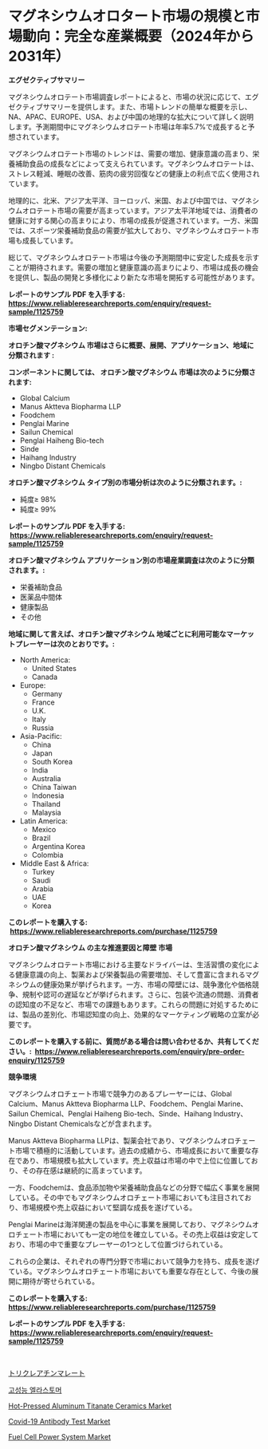 <p><h1>マグネシウムオロタート市場の規模と市場動向：完全な産業概要（2024年から2031年）</h1></p><p><strong>エグゼクティブサマリー</strong></p>
<p><p>マグネシウムオロテート市場調査レポートによると、市場の状況に応じて、エグゼクティブサマリーを提供します。また、市場トレンドの簡単な概要を示し、NA、APAC、EUROPE、USA、および中国の地理的な拡大について詳しく説明します。予測期間中にマグネシウムオロテート市場は年率5.7%で成長すると予想されています。</p><p>マグネシウムオロテート市場のトレンドは、需要の増加、健康意識の高まり、栄養補助食品の成長などによって支えられています。マグネシウムオロテートは、ストレス軽減、睡眠の改善、筋肉の疲労回復などの健康上の利点で広く使用されています。</p><p>地理的に、北米、アジア太平洋、ヨーロッパ、米国、および中国では、マグネシウムオロテート市場の需要が高まっています。アジア太平洋地域では、消費者の健康に対する関心の高まりにより、市場の成長が促進されています。一方、米国では、スポーツ栄養補助食品の需要が拡大しており、マグネシウムオロテート市場も成長しています。</p><p>総じて、マグネシウムオロテート市場は今後の予測期間中に安定した成長を示すことが期待されます。需要の増加と健康意識の高まりにより、市場は成長の機会を提供し、製品の開発と多様化により新たな市場を開拓する可能性があります。</p></p>
<p><strong>レポートのサンプル PDF を入手する: <a href="https://www.reliableresearchreports.com/enquiry/request-sample/1125759">https://www.reliableresearchreports.com/enquiry/request-sample/1125759</a></strong></p>
<p><strong>市場セグメンテーション:</strong></p>
<p><strong> オロチン酸マグネシウム 市場はさらに概要、展開、アプリケーション、地域に分類されます :</strong></p>
<p><strong>コンポーネントに関しては、 オロチン酸マグネシウム 市場は次のように分類されます: &nbsp;</strong></p>
<p><ul><li>Global Calcium</li><li>Manus Aktteva Biopharma LLP</li><li>Foodchem</li><li>Penglai Marine</li><li>Sailun Chemical</li><li>Penglai Haiheng Bio-tech</li><li>Sinde</li><li>Haihang lndustry</li><li>Ningbo Distant Chemicals</li></ul></p>
<p><strong> オロチン酸マグネシウム タイプ別の市場分析は次のように分類されます。:</strong></p>
<p><ul><li>純度≥ 98%</li><li>純度≥ 99%</li></ul></p>
<p><strong>レポートのサンプル PDF を入手する: &nbsp;<a href="https://www.reliableresearchreports.com/enquiry/request-sample/1125759">https://www.reliableresearchreports.com/enquiry/request-sample/1125759</a></strong></p>
<p><strong> オロチン酸マグネシウム アプリケーション別の市場産業調査は次のように分類されます。:</strong></p>
<p><ul><li>栄養補助食品</li><li>医薬品中間体</li><li>健康製品</li><li>その他</li></ul></p>
<p><strong>地域に関して言えば、オロチン酸マグネシウム 地域ごとに利用可能なマーケットプレーヤーは次のとおりです。:</strong></p>
<p><ul>
    <li>
        North America:
        <ul>
            <li>United States</li>
            <li>Canada</li>
        </ul>
    </li>
    <li>
        Europe:
        <ul>
            <li>Germany</li>
            <li>France</li>
            <li>U.K.</li>
            <li>Italy</li>
            <li>Russia</li>
        </ul>
    </li>
    <li>
        Asia-Pacific:
        <ul>
            <li>China</li>
            <li>Japan</li>
            <li>South Korea</li>
            <li>India</li>
            <li>Australia</li>
            <li>China Taiwan</li>
            <li>Indonesia</li>
            <li>Thailand</li>
            <li>Malaysia</li>
        </ul>
    </li>
    <li>
        Latin America:
        <ul>
            <li>Mexico</li>
            <li>Brazil</li>
            <li>Argentina Korea</li>
            <li>Colombia</li>
        </ul>
    </li>
    <li>
        Middle East & Africa:
        <ul>
            <li>Turkey</li>
            <li>Saudi</li>
            <li>Arabia</li>
            <li>UAE</li>
            <li>Korea</li>
        </ul>
    </li>
    </ul></p>
<p><strong>このレポートを購入する: &nbsp;<a href="https://www.reliableresearchreports.com/purchase/1125759">https://www.reliableresearchreports.com/purchase/1125759</a></strong></p>
<p><strong>オロチン酸マグネシウム の主な推進要因と障壁 市場</strong></p>
<p><p>マグネシウムオロテート市場における主要なドライバーは、生活習慣の変化による健康意識の向上、製薬および栄養製品の需要増加、そして豊富に含まれるマグネシウムの健康効果が挙げられます。一方、市場の障壁には、競争激化や価格競争、規制や認可の遅延などが挙げられます。さらに、包装や流通の問題、消費者の認知度の不足など、市場での課題もあります。これらの問題に対処するためには、製品の差別化、市場認知度の向上、効果的なマーケティング戦略の立案が必要です。</p></p>
<p><strong>このレポートを購入する前に、質問がある場合は問い合わせるか、共有してください。:&nbsp; <a href="https://www.reliableresearchreports.com/enquiry/pre-order-enquiry/1125759">https://www.reliableresearchreports.com/enquiry/pre-order-enquiry/1125759</a></strong></p>
<p><strong>競争環境</strong></p>
<p><p>マグネシウムオロチェート市場で競争力のあるプレーヤーには、Global Calcium、Manus Aktteva Biopharma LLP、Foodchem、Penglai Marine、Sailun Chemical、Penglai Haiheng Bio-tech、Sinde、Haihang lndustry、Ningbo Distant Chemicalsなどが含まれます。</p><p>Manus Aktteva Biopharma LLPは、製薬会社であり、マグネシウムオロチェート市場で積極的に活動しています。過去の成績から、市場成長において重要な存在であり、市場規模も拡大しています。売上収益は市場の中で上位に位置しており、その存在感は継続的に高まっています。</p><p>一方、Foodchemは、食品添加物や栄養補助食品などの分野で幅広く事業を展開している。その中でもマグネシウムオロチェート市場においても注目されており、市場規模や売上収益において堅調な成長を遂げている。</p><p>Penglai Marineは海洋関連の製品を中心に事業を展開しており、マグネシウムオロチェート市場においても一定の地位を確立している。その売上収益は安定しており、市場の中で重要なプレーヤーの1つとして位置づけられている。</p><p>これらの企業は、それぞれの専門分野で市場において競争力を持ち、成長を遂げている。マグネシウムオロチェート市場においても重要な存在として、今後の展開に期待が寄せられている。</p></p>
<p><strong>このレポートを購入する: &nbsp; <a href="https://www.reliableresearchreports.com/purchase/1125759">https://www.reliableresearchreports.com/purchase/1125759</a></strong></p>
<p><strong>レポートのサンプル PDF を入手する: &nbsp;<a href="https://www.reliableresearchreports.com/enquiry/request-sample/1125759">https://www.reliableresearchreports.com/enquiry/request-sample/1125759</a></strong><strong></strong></p>
<p>&nbsp;</p>
<p><p><a href="https://github.com/sghwr779811674/Market-Research-Report-List-1/blob/main/8782845189576.md">トリクレアチンマレート</a></p><p><a href="https://github.com/vdhdwjyp90142/Market-Research-Report-List-1/blob/main/7246344189391.md">고성능 엘라스토머</a></p><p><a href="https://bubble-tree-ea4.notion.site/Hot-Pressed-Aluminum-Titanate-Ceramics-Market-Size-Share-Trends-Analysis-Report-By-Material-By-T-fea9ea092957416bbf95ed62f301e8c5">Hot-Pressed Aluminum Titanate Ceramics Market</a></p><p><a href="https://issuu.com/reportprime-2/docs/covid-19-antibody-test-market-size-2030.pptx">Covid-19 Antibody Test Market</a></p><p><a href="https://view.publitas.com/reportprime-1/fuel-cell-power-system-market-offer-valuable-insights-into-market-size-market-share-market-trends-and-projections-spanning-from-2024-to-2031/">Fuel Cell Power System Market</a></p></p>